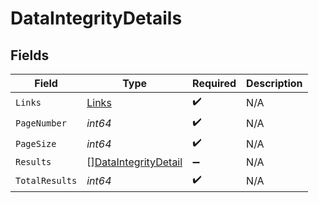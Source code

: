 # DataIntegrityDetails


## Fields

| Field                                                               | Type                                                                | Required                                                            | Description                                                         |
| ------------------------------------------------------------------- | ------------------------------------------------------------------- | ------------------------------------------------------------------- | ------------------------------------------------------------------- |
| `Links`                                                             | [Links](../../models/shared/links.md)                               | :heavy_check_mark:                                                  | N/A                                                                 |
| `PageNumber`                                                        | *int64*                                                             | :heavy_check_mark:                                                  | N/A                                                                 |
| `PageSize`                                                          | *int64*                                                             | :heavy_check_mark:                                                  | N/A                                                                 |
| `Results`                                                           | [][DataIntegrityDetail](../../models/shared/dataintegritydetail.md) | :heavy_minus_sign:                                                  | N/A                                                                 |
| `TotalResults`                                                      | *int64*                                                             | :heavy_check_mark:                                                  | N/A                                                                 |
